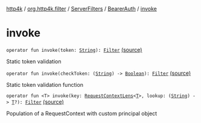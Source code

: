 [http4k](../../../index.md) / [org.http4k.filter](../../index.md) / [ServerFilters](../index.md) / [BearerAuth](index.md) / [invoke](./invoke.md)

# invoke

`operator fun invoke(token: `[`String`](https://kotlinlang.org/api/latest/jvm/stdlib/kotlin/-string/index.html)`): `[`Filter`](../../../org.http4k.core/-filter/index.md) [(source)](https://github.com/http4k/http4k/blob/master/http4k-core/src/main/kotlin/org/http4k/filter/ServerFilters.kt#L148)

Static token validation

`operator fun invoke(checkToken: (`[`String`](https://kotlinlang.org/api/latest/jvm/stdlib/kotlin/-string/index.html)`) -> `[`Boolean`](https://kotlinlang.org/api/latest/jvm/stdlib/kotlin/-boolean/index.html)`): `[`Filter`](../../../org.http4k.core/-filter/index.md) [(source)](https://github.com/http4k/http4k/blob/master/http4k-core/src/main/kotlin/org/http4k/filter/ServerFilters.kt#L153)

Static token validation function

`operator fun <T> invoke(key: `[`RequestContextLens`](../../../org.http4k.lens/-request-context-lens.md)`<`[`T`](invoke.md#T)`>, lookup: (`[`String`](https://kotlinlang.org/api/latest/jvm/stdlib/kotlin/-string/index.html)`) -> `[`T`](invoke.md#T)`?): `[`Filter`](../../../org.http4k.core/-filter/index.md) [(source)](https://github.com/http4k/http4k/blob/master/http4k-core/src/main/kotlin/org/http4k/filter/ServerFilters.kt#L162)

Population of a RequestContext with custom principal object

